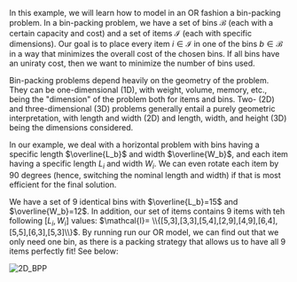 In this example, we will learn how to model in an OR fashion a bin-packing problem. In a bin-packing problem, we have a set of bins $\mathcal{B}$ (each with a certain capacity and cost) and a set of items $\mathcal{I}$ (each with specific dimensions). Our goal is to place every item $i \in \mathcal{I}$ in one of the bins $b \in \mathcal{B}$ in a way that minimizes the overall cost of the chosen bins. If all bins have an uniraty cost, then we want to minimize the number of bins used.   

Bin-packing problems depend heavily on the geometry of the problem. They can be one-dimensional (1D), with weight, volume, memory, etc., being the "dimension" of the problem both for items and bins. Two- (2D) and three-dimensional (3D) problems generally entail a purely geometric interpretation, with length and width (2D) and length, width, and height (3D) being the dimensions considered.

In our example, we deal with a horizontal problem with bins having a specific length $\overline{L_b}$ and width $\overline{W_b}$, and each item having a specific length $L_i$ and width $W_i$. We can even rotate each item by 90 degrees (hence, switching the nominal length and width) if that is most efficient for the final solution.

We have a set of 9 identical bins with $\overline{L_b}=15$ and $\overline{W_b}=12$. In addition, our set of items contains 9 items with teh following $\left[L_i,W_i\right]$ values: $\mathcal{I}= \\{[5,3],[3,3],[5,4],[2,9],[4,9],[6,4],[5,5],[6,3],[5,3]\\}$. By running run our OR model, we can find out that we only need one bin, as there is a packing strategy that allows us to have all 9 items perfectly fit! See below:

![2D_BPP](https://github.com/alessandroBombelli/from_theORy_to_application/blob/main/bin_packing/bin_0.png)



